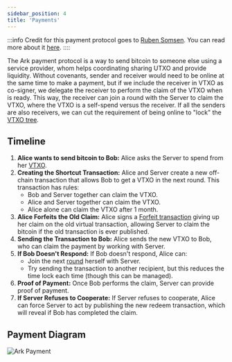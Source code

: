 ```yaml
---
sidebar_position: 4
title: 'Payments'
---
```


:::info
Credit for this payment protocol goes to [Ruben Somsen](https://github.com/RubenSomsen). You can read more about it [here](https://gist.github.com/RubenSomsen/a394beb1dea9e47e981216768e007454?permalink_comment_id=4633382#gistcomment-4633382).
::::

The Ark payment protocol is a way to send bitcoin to someone else using a service provider, whom helps coordinating sharing UTXO and provide liquidity. Without covenants, sender and receiver would need to be online at the same time to make a payment, but if we include the receiver in VTXO as co-signer, we delegate the receiver to perform the claim of the VTXO when is ready. This way, the receiver can join a round with the Server to claim the VTXO, where the VTXO is a self-spend versus the receiver. If all the senders are also receivers, we can cut the requirement of being online to "lock" the [VTXO tree](./concepts.md#vtxo).

## Timeline

1. **Alice wants to send bitcoin to Bob:** Alice asks the Server to spend from her [VTXO](./concepts.md#vtxo).
2. **Creating the Shortcut Transaction:** Alice and Server create a new off-chain transaction that allows Bob to get a VTXO in the next round. This transaction has rules:
   - Bob and Server together can claim the VTXO.
   - Alice and Server together can claim the VTXO.
   - Alice alone can claim the VTXO after 1 month.
3. **Alice Forfeits the Old Claim:** Alice signs a [Forfeit transaction](./concepts.md#forfeit-transaction) giving up her claim on the old virtual transaction, allowing Server to claim the bitcoin if the old transaction is ever published.
4. **Sending the Transaction to Bob:** Alice sends the new VTXO to Bob, who can claim the payment by working with Server.
5. **If Bob Doesn't Respond:** If Bob doesn't respond, Alice can:
   - Join the next [round](./concepts.md#rounds) herself with Server.
   - Try sending the transaction to another recipient, but this reduces the time lock each time (though this can be managed).
6. **Proof of Payment:** Once Bob performs the claim, Server can provide proof of payment.
7. **If Server Refuses to Cooperate:** If Server refuses to cooperate, Alice can force Server to act by publishing the new redeem transaction, which will reveal if Bob has completed the claim.

## Payment Diagram

![Ark Payment](/img/Payment-Diagram.png)
